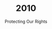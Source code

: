 ---
published: true
layout: "post"
title: "2010"
timeline: "false"
teaserText: "At the core of our movement, we have raised our voices in unison to protect the rights of every life. This is the story of one of those voices, Honourable Hedy Fry."
subtitle: "Protecting Our Rights"
video: "http://player.vimeo.com/video/71183365"
teaserImg: "2010-teaser.jpg"
featureImg: "2010-feature.jpg"

statistics:
- stat: "72"
  desc: "AIDS cases reported in BC. Link to: 117 AIDS cases reported in BC."
  link: "http://www.bccdc.ca/NR/rdonlyres/54BFF7F2-E283-4E72-BF2A-73EC2813F0D1/0/HIV_Annual_Report_2011_20111011.pdf"
  type: "pdf"

- stat: "2.6"
  desc: "million HIV cases are reported internationally."
  link: "http://www.unaids.org/en/media/unaids/contentassets/documents/epidemiology/2012/gr2012/20121120_FactSheet_Global_en.pdf"
  type: "pdf"

- stat: "330,000"
  desc: "children diagnosed with HIV worldwide."
  link: "http://www.unaids.org/en/media/unaids/contentassets/documents/epidemiology/2012/gr2012/20121120_FactSheet_Global_en.pdf"
  type: "pdf"

global:
- item: "iPrEx Pre-exposure Prophylaxis study among gay men releases initial results."
  link: "http://www.aidsmap.com/Gay-mens-PrEP-study-final-results-near-90-efficacy-in-men-who-took-drug-but-adherence-even-lower-than-thought/page/2017063/"
  type: "webpage"

- item: "The number of people receiving HIV/AIDS treatment in low- and middle-income countries reaches a record high of 5.25 million, but universal access remains a distant goal."
  link: "http://www.amfar.org/thirty-years-of-hiv/aids-snapshots-of-an-epidemic/"
  type: "webpage"

- item: "HIV positive individuals travelling to the US are no longer denied entry based on their status."
  link: "http://www.cbc.ca/news/health/story/2010/01/04/hiv-aids-travel-ban.html"
  type: "webpage"

national:
- item: "Blueprint for Action on Women & Girls and HIV and AIDS revises its Manifesto and expands its report card to Norway."
  link: "http://womensblueprint.org/en/wp-content/uploads/2010/07/Report-Card-2010-EN.pdf"
  type: "pdf"

- item: "Scotiabank AIDS Walk for Life celebrates its 25th anniversary of the annual fundraising walk."
  link: "http://www.aidswalkforlife.ca/Microsoft%20Word%20-%20Pre-Walk%20Media%20Release%202010.pdf"
  type: "pdf"

year:
- item: "The Winter Olympics occur in Vancouver and Whistler."
  link: "https://www.youtube.com/watch?v=vX_dndXEGHI"
  type: "video"

- item: "The world’s tallest building, Burj Khalifa, which is 2,716ft high with 160 floors, opens in Dubai."
  link: "http://www.burjkhalifa.ae/en/"
  type: "webpage"

- item: "33 men are trapped for two months in a Chilean Mine."
  link: "http://www.bbc.co.uk/news/world-latin-america-11518015"
  type: "webpage"

local:
- item: "BC announces $48 million for the STOP HIV/AIDS pilot project under the leadership of the BC-Centre for Excellence in HIV/AIDS."
  link: "http://www.cfenet.ubc.ca/sites/default/files/uploads/Dec%20Forecast.pdf"
  type: "pdf"

- item: "The 'Missing Women Commission Inquiry' is established to investigate how the victims of Robert Pickton were handled, and consider changes in BC investigations for suspected multiple homicides."
  link: "http://www.missingwomeninquiry.ca/"
  type: "webpage"

- item: "The ManCount survey is created. This survey is designed for gay, bisexual and other men who have sex with men, in order to measure the level of HIV and other sexually transmitted infections in the community."
  link: "http://www.mancount.ca/whatis.html"
  type: "webpage"
---